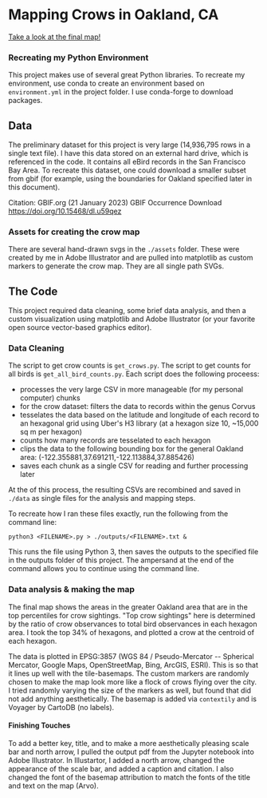 # Mapping Crows in Oakland, CA

[Take a look at the final map!](crow_map_ai_edits.pdf)

### Recreating my Python Environment

This project makes use of several great Python libraries. To recreate my environment, use conda to create an environment based on `environment.yml` in the project folder. I use conda-forge to download packages. 

## Data 

The preliminary dataset for this project is very large (14,936,795 rows in a single text file). I have this data stored on an external hard drive, which is referenced in the code. It contains all eBird records in the San Francisco Bay Area. To recreate this dataset, one could download a smaller subset from gbif (for example, using the boundaries for Oakland specified later in this document). 

Citation: GBIF.org (21 January 2023) GBIF Occurrence Download  https://doi.org/10.15468/dl.u59qez

### Assets for creating the crow map

There are several hand-drawn svgs in the `./assets` folder. These were created by me in Adobe Illustrator and are pulled into matplotlib as custom markers to generate the crow map. They are all single path SVGs. 

## The Code

This project required data cleaning, some brief data analysis, and then a custom visualization using matplotlib and Adobe Illustrator (or your favorite open source vector-based graphics editor). 

### Data Cleaning

The script to get crow counts is `get_crows.py`. The script to get counts for all birds is `get_all_bird_counts.py`. Each script does the following proceess:
- processes the very large CSV in more manageable (for my personal computer) chunks
- for the crow dataset: filters the data to records within the genus Corvus
- tesselates the data based on the latitude and longitude of each record to an hexagonal grid using Uber's H3 library (at a hexagon size 10, ~15,000 sq m per hexagon)
- counts how many records are tesselated to each hexagon
- clips the data to the following bounding box for the general Oakland area: (-122.355881,37.691211,-122.113884,37.885426)
- saves each chunk as a single CSV for reading and further processing later

At the of this process, the resulting CSVs are recombined and saved in `./data` as single files for the analysis and mapping steps.

To recreate how I ran these files exactly, run the following from the command line:

`python3 <FILENAME>.py > ./outputs/<FILENAME>.txt &`

This runs the file using Python 3, then saves the outputs to the specified file in the outputs folder of this project. The ampersand at the end of the command allows you to continue using the command line. 

### Data analysis & making the map

The final map shows the areas in the greater Oakland area that are in the top percentiles for crow sightings. "Top crow sightings" here is determined by the ratio of crow observances to total bird observances in each hexagon area. I took the top 34% of hexagons, and plotted a crow at the centroid of each hexagon. 

The data is plotted in EPSG:3857 (WGS 84 / Pseudo-Mercator -- Spherical Mercator, Google Maps, OpenStreetMap, Bing, ArcGIS, ESRI). This is so that it lines up well with the tile-basemaps. The custom markers are randomly chosen to make the map look more like a flock of crows flying over the city. I tried randomly varying the size of the markers as well, but found that did not add anything aesthetically. The basemap is added via `contextily` and is Voyager by CartoDB (no labels). 

#### Finishing Touches

To add a better key, title, and to make a more aesthetically pleasing scale bar and north arrow, I pulled the output pdf from the Jupyter notebook into Adobe Illustrator. In Illustartor, I added a north arrow, changed the appearance of the scale bar, and added a caption and citation. I also changed the font of the basemap attribution to match the fonts of the title and text on the map (Arvo). 
